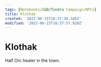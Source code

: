 ```yaml
---
tags: [Notebooks/D&D/Tundra Campaign/NPCs]
title: Klothak
created: '2022-06-15T18:37:36.346Z'
modified: '2022-06-15T18:37:57.920Z'
---
```


# Klothak

Half Orc healer in the town.
